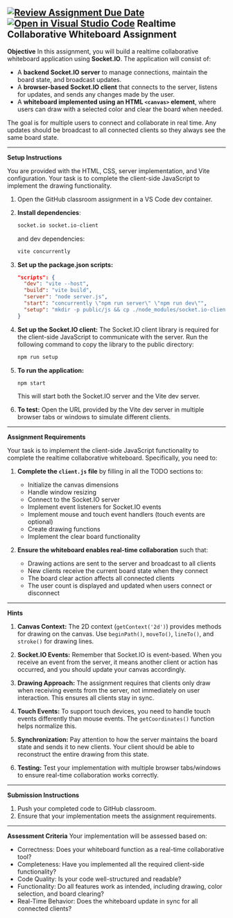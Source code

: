 [![Review Assignment Due Date](https://classroom.github.com/assets/deadline-readme-button-22041afd0340ce965d47ae6ef1cefeee28c7c493a6346c4f15d667ab976d596c.svg)](https://classroom.github.com/a/WAvdbYtu)
[![Open in Visual Studio Code](https://classroom.github.com/assets/open-in-vscode-2e0aaae1b6195c2367325f4f02e2d04e9abb55f0b24a779b69b11b9e10269abc.svg)](https://classroom.github.com/online_ide?assignment_repo_id=19562901&assignment_repo_type=AssignmentRepo)
Realtime Collaborative Whiteboard Assignment
---

**Objective**
In this assignment, you will build a realtime collaborative whiteboard application using **Socket.IO**. The application will consist of:

- A **backend Socket.IO server** to manage connections, maintain the board state, and broadcast updates.
- A **browser-based Socket.IO client** that connects to the server, listens for updates, and sends any changes made by the user.
- A **whiteboard implemented using an HTML `<canvas>` element**, where users can draw with a selected color and clear the board when needed.

The goal is for multiple users to connect and collaborate in real time. Any updates should be broadcast to all connected clients so they always see the same board state.

---

**Setup Instructions**

You are provided with the HTML, CSS, server implementation, and Vite configuration. Your task is to complete the client-side JavaScript to implement the drawing functionality.

1. Open the GitHub classroom assignment in a VS Code dev container.
2. **Install dependencies**:
   ```sh
   socket.io socket.io-client
   ```
   and dev dependencies:
   ```sh
   vite concurrently
   ```
3. **Set up the package.json scripts:**
   ```json
   "scripts": {
     "dev": "vite --host",
     "build": "vite build",
     "server": "node server.js",
     "start": "concurrently \"npm run server\" \"npm run dev\"",
     "setup": "mkdir -p public/js && cp ./node_modules/socket.io-client/dist/socket.io.js public/js/socket.io.js"
   }
   ```
4. **Set up the Socket.IO client:**
   The Socket.IO client library is required for the client-side JavaScript to communicate with the server. Run the following command to copy the library to the public directory:
   ```sh
   npm run setup
   ```
5. **To run the application:**
   ```sh
   npm start
   ```
   This will start both the Socket.IO server and the Vite dev server.

6. **To test:**
   Open the URL provided by the Vite dev server in multiple browser tabs or windows to simulate different clients.

---

**Assignment Requirements**

Your task is to implement the client-side JavaScript functionality to complete the realtime collaborative whiteboard. Specifically, you need to:

1. **Complete the `client.js` file** by filling in all the TODO sections to:
   - Initialize the canvas dimensions
   - Handle window resizing
   - Connect to the Socket.IO server
   - Implement event listeners for Socket.IO events
   - Implement mouse and touch event handlers (touch events are optional)
   - Create drawing functions
   - Implement the clear board functionality

2. **Ensure the whiteboard enables real-time collaboration** such that:
   - Drawing actions are sent to the server and broadcast to all clients
   - New clients receive the current board state when they connect
   - The board clear action affects all connected clients
   - The user count is displayed and updated when users connect or disconnect

---

**Hints**

1. **Canvas Context:** The 2D context (`getContext('2d')`) provides methods for drawing on the canvas. Use `beginPath()`, `moveTo()`, `lineTo()`, and `stroke()` for drawing lines.

2. **Socket.IO Events:** Remember that Socket.IO is event-based. When you receive an event from the server, it means another client or action has occurred, and you should update your canvas accordingly.

3. **Drawing Approach:** The assignment requires that clients only draw when receiving events from the server, not immediately on user interaction. This ensures all clients stay in sync.

4. **Touch Events:** To support touch devices, you need to handle touch events differently than mouse events. The `getCoordinates()` function helps normalize this.

5. **Synchronization:** Pay attention to how the server maintains the board state and sends it to new clients. Your client should be able to reconstruct the entire drawing from this state.

6. **Testing:** Test your implementation with multiple browser tabs/windows to ensure real-time collaboration works correctly.

---

**Submission Instructions**

1. Push your completed code to GitHub classroom.
2. Ensure that your implementation meets the assignment requirements.

---

**Assessment Criteria**
Your implementation will be assessed based on:
- Correctness: Does your whiteboard function as a real-time collaborative tool?
- Completeness: Have you implemented all the required client-side functionality?
- Code Quality: Is your code well-structured and readable?
- Functionality: Do all features work as intended, including drawing, color selection, and board clearing?
- Real-Time Behavior: Does the whiteboard update in sync for all connected clients?